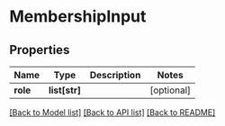 # MembershipInput


## Properties
Name | Type | Description | Notes
------------ | ------------- | ------------- | -------------
**role** | **list[str]** |  | [optional] 

[[Back to Model list]](../README.md#documentation-for-models) [[Back to API list]](../README.md#documentation-for-api-endpoints) [[Back to README]](../README.md)


